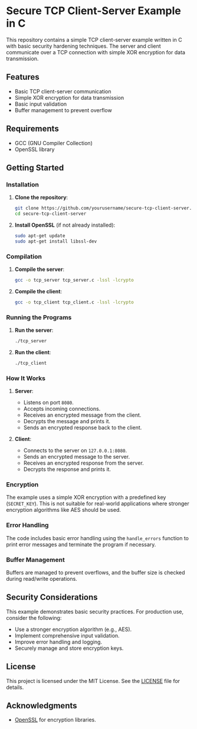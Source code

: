 
# Secure TCP Client-Server Example in C

This repository contains a simple TCP client-server example written in C with basic security hardening techniques. The server and client communicate over a TCP connection with simple XOR encryption for data transmission.

## Features

- Basic TCP client-server communication
- Simple XOR encryption for data transmission
- Basic input validation
- Buffer management to prevent overflow

## Requirements

- GCC (GNU Compiler Collection)
- OpenSSL library

## Getting Started

### Installation

1. **Clone the repository**:
   ```bash
   git clone https://github.com/yourusername/secure-tcp-client-server.git
   cd secure-tcp-client-server
   ```

2. **Install OpenSSL** (if not already installed):
   ```bash
   sudo apt-get update
   sudo apt-get install libssl-dev
   ```

### Compilation

1. **Compile the server**:
   ```bash
   gcc -o tcp_server tcp_server.c -lssl -lcrypto
   ```

2. **Compile the client**:
   ```bash
   gcc -o tcp_client tcp_client.c -lssl -lcrypto
   ```

### Running the Programs

1. **Run the server**:
   ```bash
   ./tcp_server
   ```

2. **Run the client**:
   ```bash
   ./tcp_client
   ```

### How It Works

1. **Server**:
   - Listens on port `8080`.
   - Accepts incoming connections.
   - Receives an encrypted message from the client.
   - Decrypts the message and prints it.
   - Sends an encrypted response back to the client.

2. **Client**:
   - Connects to the server on `127.0.0.1:8080`.
   - Sends an encrypted message to the server.
   - Receives an encrypted response from the server.
   - Decrypts the response and prints it.

### Encryption

The example uses a simple XOR encryption with a predefined key (`SECRET_KEY`). This is not suitable for real-world applications where stronger encryption algorithms like AES should be used.

### Error Handling

The code includes basic error handling using the `handle_errors` function to print error messages and terminate the program if necessary.

### Buffer Management

Buffers are managed to prevent overflows, and the buffer size is checked during read/write operations.

## Security Considerations

This example demonstrates basic security practices. For production use, consider the following:

- Use a stronger encryption algorithm (e.g., AES).
- Implement comprehensive input validation.
- Improve error handling and logging.
- Securely manage and store encryption keys.

## License

This project is licensed under the MIT License. See the [LICENSE](LICENSE) file for details.

## Acknowledgments

- [OpenSSL](https://www.openssl.org/) for encryption libraries.
